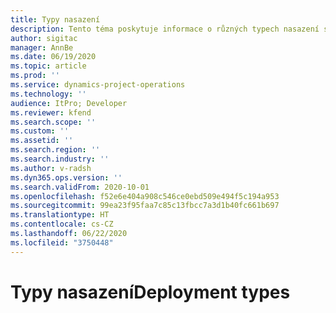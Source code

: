 ```yaml
---
title: Typy nasazení
description: Tento téma poskytuje informace o různých typech nasazení služby Project Operations a pomáhá vám určit, který je pro vaši společnost vhodný.
author: sigitac
manager: AnnBe
ms.date: 06/19/2020
ms.topic: article
ms.prod: ''
ms.service: dynamics-project-operations
ms.technology: ''
audience: ItPro; Developer
ms.reviewer: kfend
ms.search.scope: ''
ms.custom: ''
ms.assetid: ''
ms.search.region: ''
ms.search.industry: ''
ms.author: v-radsh
ms.dyn365.ops.version: ''
ms.search.validFrom: 2020-10-01
ms.openlocfilehash: f52e6e404a908c546ce0ebd509e494f5c194a953
ms.sourcegitcommit: 99ea23f95faa7c85c13fbcc7a3d1b40fc661b697
ms.translationtype: HT
ms.contentlocale: cs-CZ
ms.lasthandoff: 06/22/2020
ms.locfileid: "3750448"
---
```

# <a name="deployment-types"></a><span data-ttu-id="e5f1e-103">Typy nasazení</span><span class="sxs-lookup"><span data-stu-id="e5f1e-103">Deployment types</span></span>

